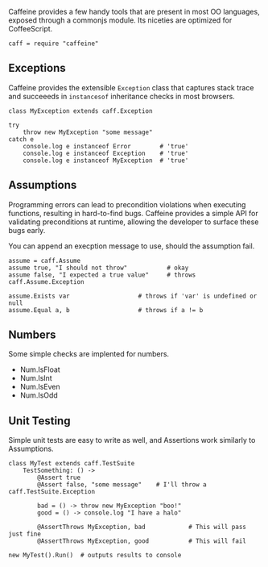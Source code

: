 
Caffeine provides a few handy tools that are present in most OO languages,
exposed through a commonjs module. Its niceties are optimized for CoffeeScript.

    caff = require "caffeine"

Exceptions
---
Caffeine provides the extensible `Exception` class that captures stack trace
and succeeeds in `instancesof` inheritance checks in most browsers.

    class MyException extends caff.Exception

    try
        throw new MyException "some message"
    catch e
        console.log e instanceof Error        # 'true'
        console.log e instanceof Exception    # 'true'
        console.log e instanceof MyException  # 'true'

Assumptions
---
Programming errors can lead to precondition violations when executing functions,
resulting in hard-to-find bugs. Caffeine provides a simple API for validating
preconditions at runtime, allowing the developer to surface these bugs early.

You can append an execption message to use, should the assumption fail.

    assume = caff.Assume
    assume true, "I should not throw"           # okay
    assume false, "I expected a true value"     # throws caff.Assume.Exception

    assume.Exists var                   # throws if 'var' is undefined or null
    assume.Equal a, b                   # throws if a != b

Numbers
---
Some simple checks are implented for numbers.
 * Num.IsFloat
 * Num.IsInt
 * Num.IsEven
 * Num.IsOdd

Unit Testing
---
Simple unit tests are easy to write as well, and Assertions work similarly to
Assumptions.

    class MyTest extends caff.TestSuite
        TestSomething: () ->
            @Assert true
            @Assert false, "some message"    # I'll throw a caff.TestSuite.Exception

            bad = () -> throw new MyException "boo!"
            good = () -> console.log "I have a halo"

            @AssertThrows MyException, bad            # This will pass just fine
            @AssertThrows MyException, good           # This will fail

    new MyTest().Run()  # outputs results to console
